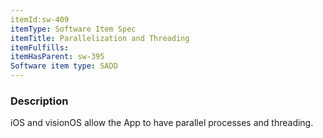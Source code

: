 ```yaml
---
itemId:sw-409
itemType: Software Item Spec
itemTitle: Parallelization and Threading
itemFulfills: 
itemHasParent: sw-395
Software item type: SADD
---
```

### Description
iOS and visionOS allow the App to have parallel processes and threading.
 
